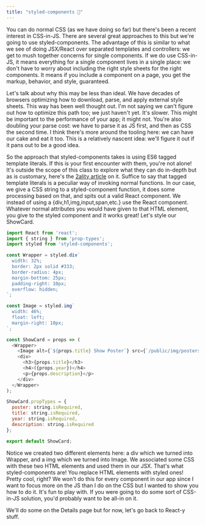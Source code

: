 ```yaml
---
title: "styled-components 💅"
---
```


You can do normal CSS (as we have doing so far) but there's been a recent interest in CSS-in-JS. There are several great approaches to this but we're going to use styled-components. The advantage of this is similar to what we see of doing JSX/React over separated templates and controllers: we get to mush together concerns for single components. If we do use CSS-in-JS, it means everything for a single component lives in a single place: we don't have to worry about including the right style sheets for the right components. It means if you include a component on a page, you get the markup, behavior, and style, guaranteed.

Let's talk about why this may be less than ideal. We have decades of browsers optimizing how to download, parse, and apply external style sheets. This way has been well thought out. I'm not saying we can't figure out how to optimize this path too; we just haven't yet. It's slower. This might be important to the performance of your app; it might not. You're also doubling your parse cost: we have to parse it as JS first, and then as CSS the second time. I think there's more around the tooling here: we can have our cake and eat it too. This is a relatively nascent idea: we'll figure it out if it pans out to be a good idea.

So the approach that styled-components takes is using ES6 tagged template literals. If this is your first encounter with them, you're not alone! It's outside the scope of this class to explore what they can do in-depth but as is customary, here's the [2ality article][2ality] on it. Suffice to say that tagged template literals is a peculiar way of invoking normal functions. In our case, we give a CSS string to a styled-component function, it does some processing based on that, and spits out a valid React component. We instead of using a {div,h1,img,input,span,etc.} use the React component. Whatever normal attributes you would have given to that HTML element, you give to the styled component and it works great! Let's style our ShowCard.

```javascript
import React from 'react';
import { string } from 'prop-types';
import styled from 'styled-components';

const Wrapper = styled.div`
  width: 32%;
  border: 2px solid #333;
  border-radius: 4px;
  margin-bottom: 25px;
  padding-right: 10px;
  overflow: hidden;
`;

const Image = styled.img`
  width: 46%;
  float: left;
  margin-right: 10px;
`;

const ShowCard = props => (
  <Wrapper>
    <Image alt={`${props.title} Show Poster`} src={`/public/img/posters/${props.poster}`} />
    <div>
      <h3>{props.title}</h3>
      <h4>({props.year})</h4>
      <p>{props.description}</p>
    </div>
  </Wrapper>
);

ShowCard.propTypes = {
  poster: string.isRequired,
  title: string.isRequired,
  year: string.isRequired,
  description: string.isRequired
};

export default ShowCard;
```

Notice we created two different elements here: a div which we turned into Wrapper, and a img which we turned into Image. We associated some CSS with these two HTML elements and used them in our JSX. That's what styled-components are! You replace HTML elements with styled ones! Pretty cool, right? We won't do this for every component in our app since I want to focus more on the JS than I do on the CSS but I wanted to show you how to do it. It's fun to play with. If you were going to do some sort of CSS-in-JS solution, you'd probably want to be all-in on it.

We'll do some on the Details page but for now, let's go back to React-y stuff.

[2ality]: http://2ality.com/2016/11/computing-tag-functions.html
